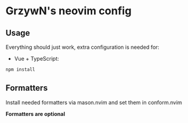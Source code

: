 # GrzywN's neovim config

## Usage

Everything should just work, extra configuration is needed for:

- Vue + TypeScript:
```bash
npm install
```

## Formatters

Install needed formatters via mason.nvim and set them in conform.nvim

**Formatters are optional**
